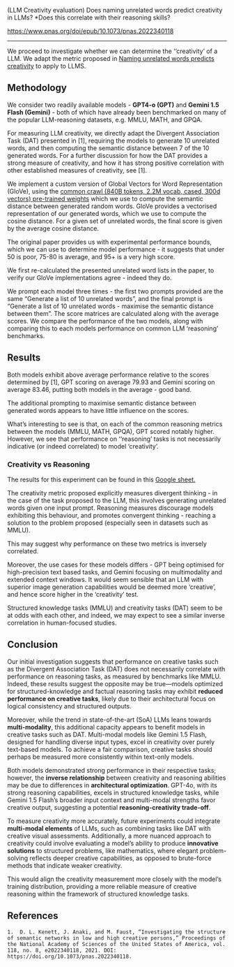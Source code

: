 (LLM Creativity evaluation) Does naming unrelated words predict creativity in LLMs? *Does this correlate with their reasoning skills?

https://www.pnas.org/doi/epub/10.1073/pnas.2022340118
___
We proceed to investigate whether we can determine the ‘‘creativity’ of a LLM. We adapt the metric proposed in [Naming unrelated words predicts creativity](https://www.pnas.org/doi/epub/10.1073/pnas.2022340118) to apply to LLMS. 

## Methodology 

We consider two readily available models - **GPT4-o (GPT)** and **Gemini 1.5 Flash (Gemini)** - both of which have already been benchmarked on many of the popular LLM-reasoning datasets, e.g. MMLU, MATH, and GPQA. 

For measuring LLM creativity, we directly adapt the Divergent Association Task (DAT) presented in [1], requiring the models to generate 10 unrelated words, and then computing the semantic distance between 7 of the 10 generated words. For a further discussion for how the DAT provides a strong measure of creativity, and how it has strong positive correlation with other established measures of creativity, see [1].

We implement a custom version of Global Vectors for Word Representation (GloVe), using the [common crawl (840B tokens, 2.2M vocab, cased, 300d vectors) pre-trained weights](https://nlp.stanford.edu/projects/glove/) which we use to compute the semantic distance between generated random words. GloVe provides a vectorised representation of our generated words, which we use to compute the cosine distance. For a given set of unrelated words, the final score is given by the average cosine distance. 

The original paper provides us with experimental performance bounds, which we can use to determine model performance - it suggests that under 50 is poor, 75-80 is average, and 95+ is a very high score. 

We first re-calculated the presented unrelated word lists in the paper, to verify our GloVe implementations agree - indeed they do. 

We prompt each model three times - the first two prompts provided are the same “Generate a list of 10 unrelated words”, and the final prompt is “Generate a list of 10 unrelated words - maximise the semantic distance between them”. The score matrices are calculated along with the average scores. We compare the performance of the two models, along with comparing this to each models performance on common LLM ‘reasoning’ benchmarks. 
## Results

Both models exhibit above average performance relative to the scores determined by [1], GPT scoring on average 79.93 and Gemini scoring on average 83.46, putting both models in the average - good band. 

The additional prompting to maximise semantic distance between generated words appears to have little influence on the scores. 

What’s interesting to see is that, on each of the common reasoning metrics between the models (MMLU, MATH, GPQA), GPT scored notably higher. However, we see that performance on ‘‘reasoning’ tasks is not necessarily indicative (or indeed correlated) to model ‘creativity’. 
### Creativity vs Reasoning

The results for this experiment can be found in this [Google sheet.](https://docs.google.com/spreadsheets/d/1Hv4O9wbxoC4vxe1XyVB7H9pr0bSTqatjMs9aAgbnMiw/edit?usp=sharing)

The creativity metric proposed explicitly measures divergent thinking - in the case of the task proposed to the LLM, this involves generating unrelated words given one input prompt. Reasoning measures discourage models exhibiting this behaviour, and promotes convergent thinking - reaching a solution to the problem proposed (especially seen in datasets such as MMLU). 

This may suggest why performance on these two metrics is inversely correlated. 

Moreover, the use cases for these models differs - GPT being optimised for high-precision text based tasks, and Gemini focusing on multimodality and extended context windows. It would seem sensible that an LLM with superior image generation capabilities would be deemed more ‘creative’, and hence score higher in the ‘creativity’ test. 

Structured knowledge tasks (MMLU) and creativity tasks (DAT) seem to be at odds with each other, and indeed, we may expect to see a similar inverse correlation in human-focused studies. 

## Conclusion

Our initial investigation suggests that performance on creative tasks such as the Divergent Association Task (DAT) does not necessarily correlate with performance on reasoning tasks, as measured by benchmarks like MMLU. Indeed, these results suggest the opposite may be true—models optimized for structured-knowledge and factual reasoning tasks may exhibit **reduced performance on creative tasks**, likely due to their architectural focus on logical consistency and structured outputs.

Moreover, while the trend in state-of-the-art (SoA) LLMs leans towards **multi-modality**, this additional capacity appears to benefit models in creative tasks such as DAT. Multi-modal models like Gemini 1.5 Flash, designed for handling diverse input types, excel in creativity over purely text-based models. To achieve a fair comparison, creative tasks should perhaps be measured more consistently within text-only models.

Both models demonstrated strong performance in their respective tasks; however, the **inverse relationship** between creativity and reasoning abilities may be due to differences in **architectural optimization**. GPT-4o, with its strong reasoning capabilities, excels in structured knowledge tasks, while Gemini 1.5 Flash’s broader input context and multi-modal strengths favor creative output, suggesting a potential **reasoning-creativity trade-off**.

To measure creativity more accurately, future experiments could integrate **multi-modal elements** of LLMs, such as combining tasks like DAT with creative visual assessments. Additionally, a more nuanced approach to creativity could involve evaluating a model’s ability to produce **innovative solutions** to structured problems, like mathematics, where elegant problem-solving reflects deeper creative capabilities, as opposed to brute-force methods that indicate weaker creativity.

This would align the creativity measurement more closely with the model’s training distribution, providing a more reliable measure of creative reasoning within the framework of structured knowledge tasks.

## References
	1.	D. L. Kenett, J. Anaki, and M. Faust, “Investigating the structure of semantic networks in low and high creative persons,” Proceedings of the National Academy of Sciences of the United States of America, vol. 118, no. 8, e2022340118, 2021. DOI: https://doi.org/10.1073/pnas.2022340118.
